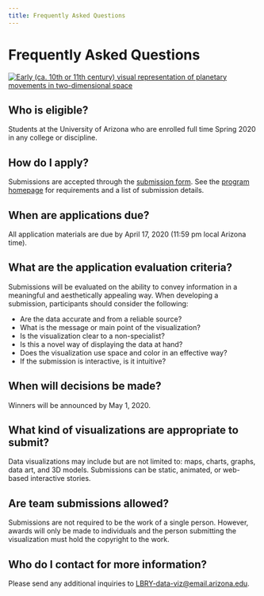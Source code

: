 ```yaml
---
title: Frequently Asked Questions
---
```


# Frequently Asked Questions

[![Early (ca. 10th or 11th century) visual representation of planetary movements in two-dimensional space](https://upload.wikimedia.org/wikipedia/commons/1/12/Planetary_Movements.gif)](https://commons.wikimedia.org/wiki/File:Planetary_Movements.gif)

## Who is eligible?
Students at the University of Arizona who are enrolled full time Spring 2020 in any college or discipline.

## How do I apply?
Submissions are accepted through the [submission form](https://forms.gle/ugJfYRQfLMvY1r3C9). See the [program homepage](index.md) for requirements and a list of submission details.

## When are applications due?
All application materials are due by April 17, 2020 (11:59 pm local Arizona time).

## What are the application evaluation criteria?
Submissions will be evaluated on the ability to convey information in a meaningful and aesthetically appealing way. When developing a submission, participants should consider the following:

+ Are the data accurate and from a reliable source?
+ What is the message or main point of the visualization?
+ Is the visualization clear to a non-specialist?
+ Is this a novel way of displaying the data at hand?
+ Does the visualization use space and color in an effective way?
+ If the submission is interactive, is it intuitive?

## When will decisions be made?
Winners will be announced by May 1, 2020.

## What kind of visualizations are appropriate to submit?
Data visualizations may include but are not limited to: maps, charts, graphs, data art, and 3D models. Submissions can be static, animated, or web-based interactive stories.

## Are team submissions allowed?
Submissions are not required to be the work of a single person. However, awards will only be made to individuals and the person submitting the visualization must hold the copyright to the work.

## Who do I contact for more information?
Please send any additional inquiries to  [LBRY-data-viz@email.arizona.edu](mailto:LBRY-data-viz@email.arizona.edu?subject=Data%20Viz%20Challenge%20Inquiry).
